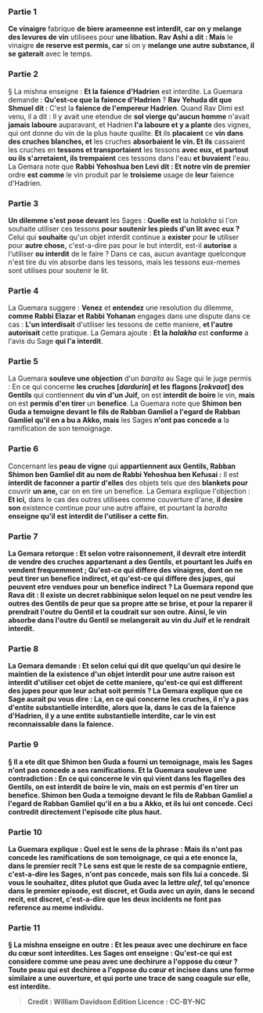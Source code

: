 
### Partie 1
<b>Ce vinaigre</b> fabrique <b>de biere arameenne est interdit, car on y melange des levures de vin</b> utilisees pour <b>une libation. Rav Ashi a dit : Mais</b> le vinaigre <b>de reserve est permis, car</b> si on y <b>melange une autre substance, il se gaterait</b> avec le temps.

### Partie 2
§ La mishna enseigne : <b>Et la faience d'Hadrien</b> est interdite. La Guemara demande : <b>Qu'est-ce que la faience d'Hadrien</b> ? <b>Rav Yehuda dit que Shmuel dit :</b> C'est la <b>faience de l'empereur Hadrien</b>. Quand Rav Dimi est venu, il a dit : Il y avait</b> une etendue de <b>sol vierge qu'aucun homme</b> n'avait <b>jamais laboure</b> auparavant, et Hadrien <b>l'a laboure et y a plante</b> des vignes,</b> qui ont donne du vin de la plus haute qualite. <b>Et</b> ils <b>placaient</b> ce <b>vin dans des cruches blanches, et</b> les cruches <b>absorbaient le vin. Et ils</b> cassaient</b> les cruches en <b>tessons et transportaient</b> les tessons <b>avec eux, et partout ou ils s'arretaient, ils trempaient</b> ces tessons dans l'eau <b>et buvaient</b> l'eau. La Gemara note que <b>Rabbi Yehoshua ben Levi dit : Et notre vin de premier</b> ordre <b>est comme</b> le vin produit par le <b>troisieme</b> usage de <b>leur</b> faience d'Hadrien.

### Partie 3
<b>Un dilemme s'est pose devant</b> les Sages : <b>Quelle est</b> la <i>halakha</i> si l'on souhaite utiliser ces tessons <b>pour soutenir les pieds d'un lit avec eux ?</b> Celui qui <b>souhaite</b> qu'un objet interdit continue a <b>exister</b> pour <b>le</b> utiliser pour <b>autre chose,</b> c'est-a-dire pas pour le but interdit, est-il <b>autorise</b> a l'utiliser <b>ou interdit</b> de le faire ? Dans ce cas, aucun avantage quelconque n'est tire du vin absorbe dans les tessons, mais les tessons eux-memes sont utilises pour soutenir le lit.

### Partie 4
La Guemara suggere : <b>Venez</b> et <b>entendez</b> une resolution du dilemme, <b>comme Rabbi Elazar et Rabbi Yohanan</b> engages dans une dispute dans ce cas : <b>L'un interdisait</b> d'utiliser les tessons de cette maniere, <b>et l'autre autorisait</b> cette pratique. La Gemara ajoute : <b>Et la <i>halakha</i></b> est <b>conforme</b> a l'avis du Sage <b>qui l'a interdit</b>.

### Partie 5
La Guemara <b>souleve une objection</b> d'un <i>baraita</i> au Sage qui le juge permis : En ce qui concerne <b>les cruches [<i>dardurin</i>] et les flagons [<i>rokvaot</i>] des Gentils</b> qui contiennent <b>du vin d'un Juif,</b> on est <b>interdit de boire</b> le vin, <b>mais</b> on est <b>permis d'en tirer</b> un <b>benefice</b>. La Guemara note que <b>Shimon ben Guda a temoigne devant le fils de Rabban Gamliel a l'egard de Rabban Gamliel qu'il en a bu a Akko, mais</b> les Sages <b>n'ont pas concede a</b> la ramification de son temoignage.

### Partie 6
Concernant les <b>peau de vigne</b> qui <b>appartiennent aux Gentils, Rabban Shimon ben Gamliel dit au nom de Rabbi Yehoshua ben Kefusai :</b> Il est <b>interdit de faconner a partir d'elles</b> des objets tels que des <b>blankets pour</b> couvrir <b>un ane,</b> car on en tire un benefice. La Gemara explique l'objection : <b>Et ici,</b> dans le cas des outres utilisees comme couverture d'ane, <b>il desire son</b> existence continue pour une autre affaire, et</b> pourtant la <i>baraita</i> <b>enseigne qu'il est <b>interdit</b> de l'utiliser a cette fin.

### Partie 7
La Gemara retorque : <b>Et selon votre raisonnement, il devrait etre interdit de vendre des cruches appartenant a des Gentils,</b> et pourtant les Juifs en vendent frequemment ; <b>Qu'est-ce qui differe</b> des <b>vinaigres,</b> dont on ne peut tirer un benefice indirect, <b>et qu'est-ce qui differe</b> des <b>jupes,</b> qui peuvent etre vendues pour un benefice indirect ? La Guemara repond que <b>Rava dit :</b> Il existe un <b>decret</b> rabbinique selon lequel on ne peut vendre les outres des Gentils <b>de peur que sa propre <b>atte se brise</b>, <b>et</b> pour la reparer <b>il prendrait</b> l'outre du Gentil <b>et la coudrait sur son outre. </b> Ainsi, le vin absorbe dans l'outre du Gentil se melangerait au vin du Juif et le rendrait interdit.

### Partie 8
La Gemara demande : <b>Et selon celui qui dit</b> que quelqu'un qui <b>desire</b> le maintien de la <b>existence</b> d'un objet interdit <b>pour une autre raison est interdit</b> d'utiliser cet objet de cette maniere, <b>qu'est-ce qui est different</b> des <b>jupes pour que</b> leur achat soit <b>permis ?</b> La Gemara explique que ce Sage aurait pu <b>vous dire : La,</b> en ce qui concerne les cruches, <b>il n'y a pas d'entite substantielle interdite</b>, alors que <b>la,</b> dans le cas de la faience d'Hadrien, <b>il y a une entite substantielle interdite</b>, car le vin est reconnaissable dans la faience.

### Partie 9
§ Il a ete dit que Shimon ben Guda a fourni un temoignage, <b>mais</b> les Sages <b>n'ont pas concede</b> a ses ramifications. <b>Et</b> la Guemara <b>souleve une contradiction :</b> En ce qui concerne le <b>vin qui vient dans les flagelles des Gentils,</b> on est <b>interdit de boire</b> le vin, <b>mais</b> on est <b>permis d'en tirer</b> un <b>benefice</b>. <b>Shimon ben Guda a temoigne devant le fils de Rabban Gamliel a l'egard de Rabban Gamliel qu'il en a bu a Akko, et ils lui ont concede.</b> Ceci contredit directement l'episode cite plus haut.

### Partie 10
La Guemara explique : <b>Quel est le sens de la phrase : <b>Mais ils n'ont pas concede</b> les ramifications de son temoignage, <b>ce qui a ete enonce la,</b> dans le premier recit ? Le sens est que le reste de <b>sa compagnie entiere,</b> c'est-a-dire les Sages, n'ont pas concede, <b>mais son fils lui a concede. Si vous le souhaitez, dites</b> plutot que <b>Guda</b> avec la lettre <i>alef</i>, tel qu'enonce dans le premier episode, est <b>discret, et Guda</b> avec un <i>ayin</i>, dans le second recit, est <b>discret,</b> c'est-a-dire que les deux incidents ne font pas reference au meme individu.

### Partie 11
§ La mishna enseigne en outre : <b>Et les peaux</b> avec une dechirure en face du <b>cœur</b> sont interdites. <b>Les Sages ont enseigne : Qu'est-ce qui est</b> considere comme <b>une peau</b> avec une dechirure a l'oppose du <b>cœur</b> ? Toute</b> peau <b>qui est dechiree a l'oppose du cœur et incisee</b> dans une forme <b>similaire a une ouverture,</b> et qui <b>porte une trace de</b> sang coagule sur elle,</b> est <b>interdite.</b>

>Credit : William Davidson Edition
>Licence : CC-BY-NC